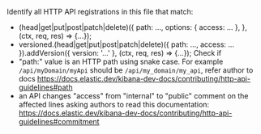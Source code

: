 Identify all HTTP API registrations in this file that match:
- (head|get|put|post|patch|delete)({ path: ..., options: { access: ... }, }, (ctx, req, res) => {...});
- versioned.(head|get|put|post|patch|delete)({ path: ..., access: ... }).addVersion({ version: '...' }, (ctx, req, res) => {...});
Check if
- "path:" value is an HTTP path using snake case. For example `/api/myDomain/myApi` should be `/api/my_domain/my_api`, refer author to docs https://docs.elastic.dev/kibana-dev-docs/contributing/http-api-guidelines#path
- an API changes "access" from "internal" to "public" comment on the affected lines asking authors to read this documentation: https://docs.elastic.dev/kibana-dev-docs/contributing/http-api-guidelines#commitment
